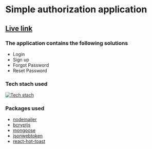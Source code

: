 # Simple authorization application

## [Live link](https://authorization-sharath.vercel.app)

### The application contains the following solutions
- Login
- Sign up
- Forgot Password
- Reset Password

### Tech stach used
[![Tech stach](https://skills.thijs.gg/icons?i=mongo,ts,react,next,git,md,tailwind&theme=light)](https://skills.thijs.gg)

### Packages used
- [nodemailer](https://www.npmjs.com/package/nodemailer)
- [bcryptjs](https://www.npmjs.com/package/bcryptjs)
- [mongoose](https://www.npmjs.com/package/mongoose)
- [jsonwebtoken](https://www.npmjs.com/package/jsonwebtoken)
- [react-hot-toast](https://www.npmjs.com/package/react-hot-toast)